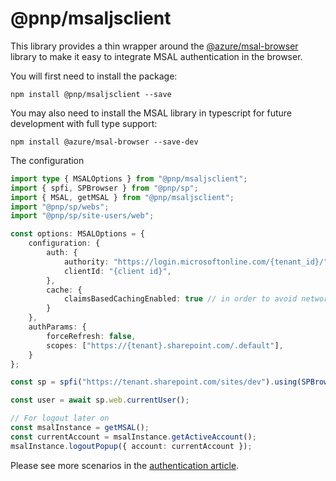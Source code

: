 # @pnp/msaljsclient

This library provides a thin wrapper around the [@azure/msal-browser](https://github.com/AzureAD/microsoft-authentication-library-for-js/tree/dev/lib/msal-browser/docs) library to make it easy to integrate MSAL authentication in the browser.

You will first need to install the package:

`npm install @pnp/msaljsclient --save`

You may also need to install the MSAL library in typescript for future development with full type support:

`npm install @azure/msal-browser --save-dev`

The configuration

```TypeScript
import type { MSALOptions } from "@pnp/msaljsclient";
import { spfi, SPBrowser } from "@pnp/sp";
import { MSAL, getMSAL } from "@pnp/msaljsclient";
import "@pnp/sp/webs";
import "@pnp/sp/site-users/web";

const options: MSALOptions = {
    configuration: {
        auth: {
            authority: "https://login.microsoftonline.com/{tenant_id}/",
            clientId: "{client id}",
        },
        cache: {
            claimsBasedCachingEnabled: true // in order to avoid network call to refresh a token every time claims are requested
        }
    },
    authParams: {
        forceRefresh: false,
        scopes: ["https://{tenant}.sharepoint.com/.default"],
    }
};

const sp = spfi("https://tenant.sharepoint.com/sites/dev").using(SPBrowser(), MSAL(options));

const user = await sp.web.currentUser();

// For logout later on
const msalInstance = getMSAL();
const currentAccount = msalInstance.getActiveAccount();
msalInstance.logoutPopup({ account: currentAccount });
```

Please see more scenarios in the [authentication article](../concepts/authentication.md).
